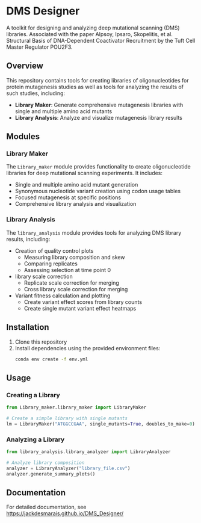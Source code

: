# DMS Designer

A toolkit for designing and analyzing deep mutational scanning (DMS) libraries. Associated with the paper Alpsoy, Ipsaro, Skopelitis, et al. Structural Basis of DNA-Dependent Coactivator Recruitment by the Tuft Cell Master Regulator POU2F3.

## Overview

This repository contains tools for creating libraries of oligonucleotides for protein mutagenesis studies as well as tools for analyzing the results of such studies, including:

- **Library Maker**: Generate comprehensive mutagenesis libraries with single and multiple amino acid mutants
- **Library Analysis**: Analyze and visualize mutagenesis library results

## Modules

### Library Maker
The `Library_maker` module provides functionality to create oligonucleotide libraries for deep mutational scanning experiments. It includes:

- Single and multiple amino acid mutant generation
- Synonymous nucleotide variant creation using codon usage tables
- Focused mutagenesis at specific positions
- Comprehensive library analysis and visualization

### Library Analysis  
The `library_analysis` module provides tools for analyzing DMS library results, including:

- Creation of quality control plots
   - Measuring library composition and skew
   - Comparing replicates
   - Assessing selection at time point 0
- library scale correction
   - Replicate scale correction for merging
   - Cross library scale correction for merging
- Variant fitness calculation and plotting
   - Create variant effect scores from library counts
   - Create single mutant variant effect heatmaps

## Installation

1. Clone this repository
2. Install dependencies using the provided environment files:
   ```bash
   conda env create -f env.yml
   ```

## Usage

### Creating a Library
```python
from Library_maker.library_maker import LibraryMaker

# Create a simple library with single mutants
lm = LibraryMaker("ATGGCCGAA", single_mutants=True, doubles_to_make=0)
```

### Analyzing a Library
```python
from library_analysis.library_analyzer import LibraryAnalyzer

# Analyze library composition
analyzer = LibraryAnalyzer("library_file.csv")
analyzer.generate_summary_plots()
```

## Documentation

For detailed documentation, see https://jackdesmarais.github.io/DMS_Designer/
